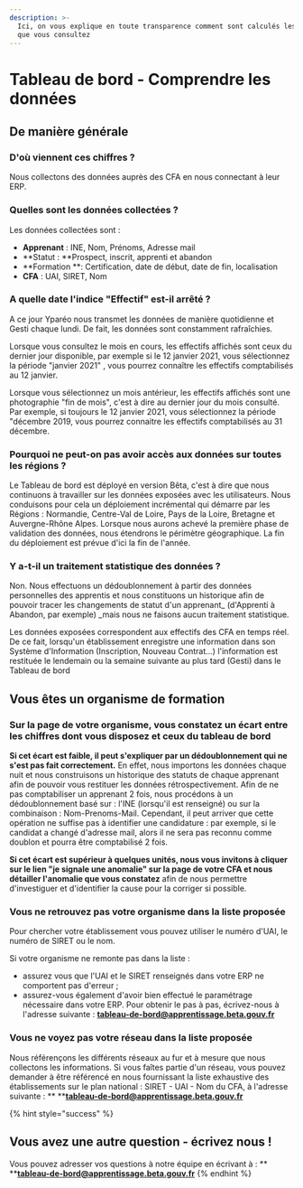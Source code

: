 ```yaml
---
description: >-
  Ici, on vous explique en toute transparence comment sont calculés les chiffres
  que vous consultez
---
```


# Tableau de bord - Comprendre les données

## De manière générale

### D'où viennent ces chiffres ?

Nous collectons des données auprès des CFA en nous connectant à leur ERP.&#x20;

### Quelles sont les données collectées ?

Les données collectées sont :&#x20;

* **Apprenant** : INE, Nom, Prénoms, Adresse mail
* **Statut : **Prospect, inscrit, apprenti et abandon&#x20;
* **Formation  **: Certification, date de début, date de fin, localisation
* **CFA** : UAI, SIRET, Nom

### A quelle date l'indice "Effectif" est-il arrêté ?

A ce jour Yparéo nous transmet les données de manière quotidienne et Gesti chaque lundi. De fait, les données sont constamment rafraîchies.

Lorsque vous consultez le mois en cours, les effectifs affichés sont ceux du dernier jour disponible, par exemple si le 12 janvier 2021, vous sélectionnez la période "janvier 2021" , vous pourrez connaître les effectifs comptabilisés au 12 janvier.

Lorsque vous sélectionnez un mois antérieur, les effectifs affichés sont une photographie "fin de mois", c'est à dire au dernier jour du mois consulté. Par exemple, si toujours le 12 janvier 2021, vous sélectionnez la période "décembre 2019, vous pourrez connaitre les effectifs comptabilisés au 31 décembre.

### Pourquoi ne peut-on pas avoir accès aux données sur toutes les régions ?

Le Tableau de bord est déployé en version Bêta, c'est à dire que nous continuons à travailler sur les données exposées avec les utilisateurs. Nous conduisons pour cela un déploiement incrémental qui démarre par les Régions : Normandie, Centre-Val de Loire, Pays de la Loire, Bretagne et Auvergne-Rhône Alpes. Lorsque nous aurons achevé la première phase de validation des données, nous étendrons le périmètre géographique. La fin du déploiement est prévue d'ici la fin de l'année.

### Y a-t-il un traitement statistique des données ?

Non. Nous effectuons un dédoublonnement à partir des données personnelles des apprentis et nous constituons un historique afin de pouvoir tracer les changements de statut d'un apprenant_ (d'Apprenti à Abandon, par exemple) _mais nous ne faisons aucun traitement statistique.&#x20;

Les données exposées correspondent aux effectifs des CFA en temps réel. De ce fait, lorsqu'un établissement enregistre une information dans son Système d'Information (Inscription, Nouveau Contrat...) l'information est restituée le lendemain ou la semaine suivante au plus tard (Gesti) dans le Tableau de bord

## Vous êtes un organisme de formation&#x20;

### Sur la page de votre organisme, vous constatez un écart entre les chiffres dont vous disposez et ceux du tableau de bord

**Si cet écart est faible, il peut s'expliquer par un dédoublonnement qui ne s'est pas fait correctement.** En effet, nous importons les données chaque nuit et nous construisons un historique des statuts de chaque apprenant afin de pouvoir vous restituer les données rétrospectivement. Afin de ne pas comptabiliser un apprenant 2 fois, nous procédons à un dédoublonnement basé sur : l'INE (lorsqu'il est renseigné) ou sur la combinaison : Nom-Prenoms-Mail. Cependant, il peut arriver que cette opération ne suffise pas à identifier une candidature  : par exemple, si le candidat a changé d'adresse mail, alors il ne sera pas reconnu comme doublon et pourra être comptabilisé 2 fois.&#x20;

**Si cet écart est supérieur à quelques unités, nous vous invitons à cliquer sur le lien "je signale une anomalie" sur la page de votre CFA et nous détailler l'anomalie que vous constatez** afin de nous permettre d'investiguer et d'identifier la cause pour la corriger si possible.

### Vous ne retrouvez pas votre organisme dans la liste proposée

Pour chercher votre établissement vous pouvez utiliser le numéro d'UAI, le numéro de SIRET ou le nom.

Si votre organisme ne remonte pas dans la liste :

* assurez vous que l'UAI et le SIRET renseignés dans votre ERP ne comportent pas d'erreur ;
* assurez-vous également d'avoir bien effectué le paramétrage nécessaire dans votre ERP. Pour obtenir le pas à pas, écrivez-nous à l'adresse suivante : [**tableau-de-bord@apprentissage.beta.gouv.fr**](mailto:tableau-de-bord@apprentissage.beta.gouv.fr)

### Vous ne voyez pas votre réseau dans la liste proposée

Nous référençons les différents réseaux au fur et à mesure que nous collectons les informations. Si vous faîtes partie d'un réseau, vous pouvez demander à être référencé en nous fournissant la liste exhaustive des établissements sur le plan national : SIRET - UAI - Nom du CFA, à l'adresse suivante : ** **[**tableau-de-bord@apprentissage.beta.gouv.fr**](mailto:tableau-de-bord@apprentissage.beta.gouv.fr)



{% hint style="success" %}
## Vous avez une autre question - écrivez nous !

Vous pouvez adresser vos questions à notre équipe en écrivant à : ** **[**tableau-de-bord@apprentissage.beta.gouv.fr**](mailto:tableau-de-bord@apprentissage.beta.gouv.fr)
{% endhint %}



